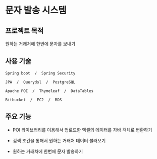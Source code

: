 # 문자 발송 시스템

## 프로젝트 목적

원하는 거래처에 한번에 문자를 보내기

## 사용 기술

    Spring boot  /  Spring Security

    JPA  /  Querydsl  /  PostgreSQL

    Apache POI  /  Thymeleaf  /  DataTables

    Bitbucket  /  EC2  /  RDS

## 주요 기능

* POI 라이브러리를 이용해서 업로드한 엑셀의 데이터를 자바 객체로 변환하기


* 검색 조건을 통해서 원하는 거래처 데이터 불러오기


* 원하는 거래처에 한번에 문자 발송하기

